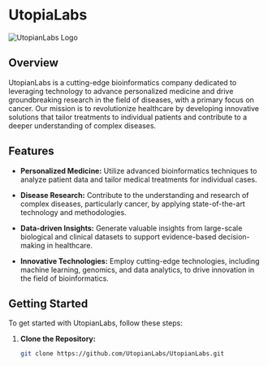 # UtopiaLabs

![UtopianLabs Logo](url/to/logo.png)

## Overview

UtopianLabs is a cutting-edge bioinformatics company dedicated to leveraging technology to advance personalized medicine and drive groundbreaking research in the field of diseases, with a primary focus on cancer. Our mission is to revolutionize healthcare by developing innovative solutions that tailor treatments to individual patients and contribute to a deeper understanding of complex diseases.

## Features

- **Personalized Medicine:** Utilize advanced bioinformatics techniques to analyze patient data and tailor medical treatments for individual cases.
  
- **Disease Research:** Contribute to the understanding and research of complex diseases, particularly cancer, by applying state-of-the-art technology and methodologies.

- **Data-driven Insights:** Generate valuable insights from large-scale biological and clinical datasets to support evidence-based decision-making in healthcare.

- **Innovative Technologies:** Employ cutting-edge technologies, including machine learning, genomics, and data analytics, to drive innovation in the field of bioinformatics.

## Getting Started

To get started with UtopianLabs, follow these steps:

1. **Clone the Repository:**
   ```bash
   git clone https://github.com/UtopianLabs/UtopianLabs.git
